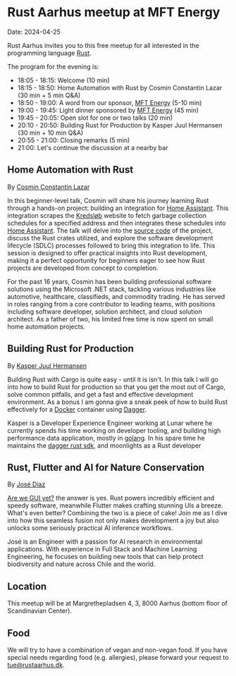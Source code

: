 # Rust Aarhus meetup at MFT Energy

Date: 2024-04-25

Rust Aarhus invites you to this free meetup for all interested in the programming language [Rust].

The program for the evening is:

- 18:05 - 18:15: Welcome (10 min)
- 18:15 - 18:50: Home Automation with Rust by Cosmin Constantin Lazar (30 min + 5 min Q&A)
- 18:50 - 19:00: A word from our sponsor, [MFT Energy][mft] (5-10 min)
- 19:00 - 19:45: Light dinner sponsored by [MFT Energy][mft] (45 min)
- 19:45 - 20:05: Open slot for one or two talks (20 min)
- 20:10 - 20:50: Building Rust for Production by Kasper Juul Hermansen (30 min + 10 min Q&A)
- 20:55 - 21:00: Closing remarks (5 min)
- 21:00: Let's continue the discussion at a nearby bar


## Home Automation with Rust
By [Cosmin Constantin Lazar][ccl]

In this beginner-level talk, Cosmin will share his journey learning Rust through a hands-on project: building an integration for [Home Assistant](https://github.com/home-assistant). This integration scrapes the [Kredsløb](https://www.kredslob.dk/produkter-og-services/genbrug-og-affald/affaldsbeholdere/toemmekalender) website to fetch garbage collection schedules for a specified address and then integrates these schedules into [Home Assistant](https://github.com/home-assistant). The talk will delve into the [source code](https://github.com/CosminLazar/ha-mitaffald) of the project, discuss the Rust crates utilized, and explore the software development lifecycle (SDLC) processes followed to bring this integration to life. This session is designed to offer practical insights into Rust development, making it a perfect opportunity for beginners eager to see how Rust projects are developed from concept to completion.

For the past 16 years, Cosmin has been building professional software solutions using the Microsoft .NET stack, tackling various industries like automotive, healthcare, classifieds, and commodity trading. He has served in roles ranging from a core contributor to leading teams, with positions including software developer, solution architect, and cloud solution architect. As a father of two, his limited free time is now spent on small home automation projects.


## Building Rust for Production
By [Kasper Juul Hermansen][kjh]

Building Rust with Cargo is quite easy - until it is isn't. In this talk I will go into how to build
Rust for production so that you get the most out of Cargo, solve common pitfalls, and get a fast 
and effective development environment. As a bonus I am gonna give a sneak peek of how to build Rust
effectively for a [Docker] container using [Dagger].

Kasper is a Developer Experience Engineer working at Lunar where he currently spends his time working 
on developer tooling, and building high performance data application, mostly in [golang]. 
In his spare time he maintains the [dagger rust sdk], and moonlights as a Rust developer


## Rust, Flutter and AI for Nature Conservation
By [José Díaz][jid]

[Are we GUI yet?](https://areweguiyet.com/) the answer is yes. Rust powers incredibly efficient and speedy software, meanwhile Flutter makes crafting stunning UIs a breeze. What's even better? Combining the two is a piece of cake! Join me as I dive into how this seamless fusion not only makes development a joy but also unlocks some seriously practical AI inference workflows.

José is an Engineer with a passion for AI research in environmental applications.  With experience in Full Stack and Machine Learning Engineering, he focuses on building new tools that can help protect biodiversity and nature across Chile and the world.

## Location
This meetup will be at Margrethepladsen 4, 3, 8000 Aarhus (bottom floor of Scandinavian Center).


## Food
We will try to have a combination of vegan and non-vegan food. If you have special needs regarding food (e.g. allergies), please forward your request to tue@rustaarhus.dk.


[rust]: https://www.rust-lang.org/
[mft]: https://mft-energy.com/
[ccl]: https://www.linkedin.com/in/cosminconstantinlazar/
[kjh]: https://github.com/kjuulh
[jid]: https://www.linkedin.com/in/josediazrrnn/
[dagger]: https://dagger.io/
[dagger rust sdk]: https://github.com/dagger/dagger/tree/main/sdk/rust
[docker]: https://www.docker.com/
[golang]: https://go.dev/
